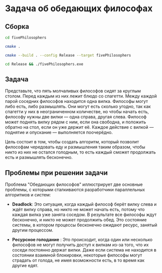 # Задача об обедающих философах

## Сборка

```bash
cd fivePhilosophers
```
```bash
cmake .
```
```bash
cmake --build . --config Release --target fivePhilosophers
```
```bash
cd Release && ./fivePhilosophers.exe
```

## Задача

Представьте, что пять молчаливых философов сидят за круглым столом. Перед каждым из них лежит блюдо со спагетти. Между каждой парой соседних философов находится одна вилка. Философы могут либо есть, либо размышлять. Они могут есть сколько угодно, так как спагетти у них в неограниченном количестве, но чтобы начать есть, философу нужны две вилки — одна справа, другая слева. Философ может поднять вилку рядом с ним, если она свободна, и положить обратно на стол, если он уже держит её. Каждое действие с вилкой — поднятие и опускание — выполняется поочерёдно.

Цель состоит в том, чтобы создать алгоритм, который позволит философам чередовать еду и размышления таким образом, чтобы никто из них не остался голодным, то есть каждый сможет продолжать есть и размышлять бесконечно.

## Проблемы при решении задачи

Проблема "Обедающих философов" иллюстрирует две основные проблемы, с которыми сталкиваются разработчики параллельных алгоритмов и систем:

- **Deadlock**: Это ситуация, когда каждый философ берёт вилку слева и ждёт вилку справа, но никто не может начать есть, потому что каждая вилка уже занята соседом. В результате все философы ждут бесконечно, и никто не может продолжить обед. Это состояние системы, в котором процессы бесконечно ожидают ресурс, занятый другим процессом.

- **Ресурсное голодание** : Это происходит, когда один или несколько философов не могут получить доступ к вилкам из-за того, что их соседи постоянно держат вилки. Даже если система не находится в состоянии взаимной блокировки, некоторые философы могут страдать от голода, не имея возможности есть, в то время как другие едят.
